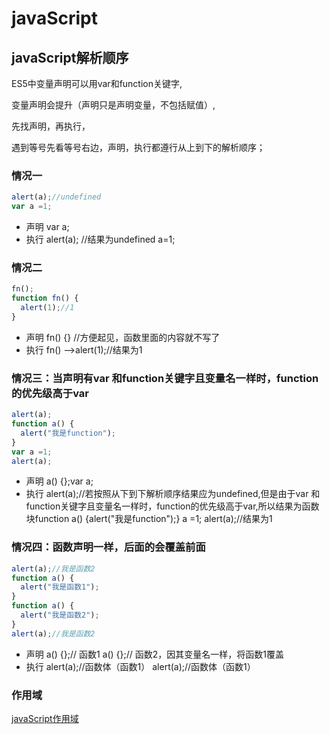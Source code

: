 # javaScript
## javaScript解析顺序
ES5中变量声明可以用var和function关键字,

变量声明会提升（声明只是声明变量，不包括赋值）,

先找声明，再执行，

遇到等号先看等号右边，声明，执行都遵行从上到下的解析顺序；
### 情况一
```javascript
alert(a);//undefined
var a =1;
```
- 声明
    var a;
- 执行
   alert(a); //结果为undefined
   a=1;
### 情况二
```javascript
fn();
function fn() {
  alert(1);//1
}
```
- 声明
fn() {} //方便起见，函数里面的内容就不写了
- 执行
fn() ——>alert(1);//结果为1
### 情况三：当声明有var 和function关键字且变量名一样时，function的优先级高于var
```javascript
alert(a);
function a() {
  alert("我是function");
}
var a =1;
alert(a);
```
- 声明
  a() {};var a;
- 执行
  alert(a);//若按照从下到下解析顺序结果应为undefined,但是由于var 和function关键字且变量名一样时，function的优先级高于var,所以结果为函数块function a() {alert("我是function");}
  a =1;
  alert(a);//结果为1
### 情况四：函数声明一样，后面的会覆盖前面
```javascript
alert(a);//我是函数2
function a() {
  alert("我是函数1");
}
function a() {
  alert("我是函数2");
}
alert(a);//我是函数2
```
- 声明
  a() {};// 函数1
  a() {};// 函数2，因其变量名一样，将函数1覆盖
- 执行
  alert(a);//函数体（函数1）
  alert(a);//函数体（函数1）
### 作用域
[javaScript作用域](https://github.com/Jennifer1216/javaScript/blob/master/%E4%BD%9C%E7%94%A8%E5%9F%9F.md)
